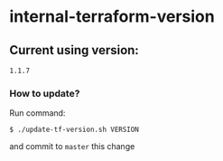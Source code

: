 # internal-terraform-version

## Current using version:
```
1.1.7
```

### How to update? 

Run command:
```
$ ./update-tf-version.sh VERSION
```

and commit to `master` this change

